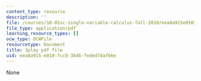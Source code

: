 ```yaml
---
content_type: resource
description: ''
file: /courses/18-01sc-single-variable-calculus-fall-2010/eea8a915e0107cc83b4bfeded74af66e_wOHrNt9ScYs.pdf
file_type: application/pdf
learning_resource_types: []
ocw_type: OCWFile
resourcetype: Document
title: 3play pdf file
uid: eea8a915-e010-7cc8-3b4b-feded74af66e
---
```

None

